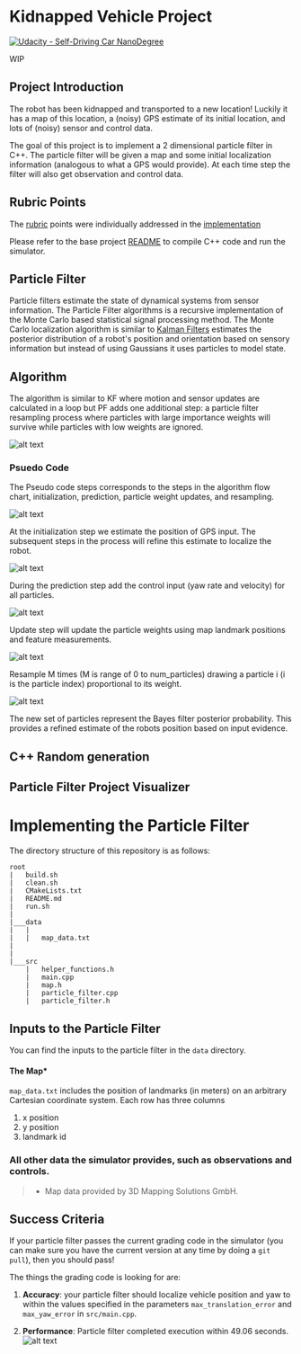 # Kidnapped Vehicle Project 
[![Udacity - Self-Driving Car NanoDegree](https://s3.amazonaws.com/udacity-sdc/github/shield-carnd.svg)](http://www.udacity.com/drive)

WIP
## Project Introduction
The robot has been kidnapped and transported to a new location! Luckily it has a map of this location, a (noisy) GPS estimate of its initial location, and lots of (noisy) sensor and control data.

The goal of this project is to implement a 2 dimensional particle filter in C++. The
particle filter will be given a map and some initial localization information (analogous to what a GPS would provide). At each time step the filter will also get observation and control data.

## Rubric Points

The [rubric](https://review.udacity.com/#!/rubrics/747/view) points were individually addressed in the [implementation](https://github.com/velsarav/Kidnapped-Vehicle-Project/tree/master/src)

Please refer to the base project [README](https://github.com/udacity/CarND-Kidnapped-Vehicle-Project) to compile C++ code and run the simulator.

[//]: # (Image References)

[image1]: ./docs/Algorithm_steps.png "Algorithm"
[image2]: ./docs/Success_result.png "Performance"
[image3]: ./docs/Initialization.png "Initialization"
[image4]: ./docs/Prediction.png "Prediction"
[image5]: ./docs/Update.png "Update"
[image6]: ./docs/Resampling.png "Resampling"
[image7]: ./docs/Return.png "Return"

## Particle Filter
Particle filters estimate the state of dynamical systems from sensor information. The Particle Filter algorithms is a recursive implementation of the Monte Carlo based statistical signal processing method. The Monte Carlo localization algorithm is similar to [Kalman Filters](https://github.com/velsarav/project-extended-kalman-filter) estimates the posterior distribution of a robot's position and orientation based on sensory information but instead of using Gaussians it uses particles to model state.

## Algorithm
The algorithm is similar to KF where motion and sensor updates are calculated in a loop  but PF adds one additional step: a particle filter resampling process where particles with large importance weights will survive while particles with low weights are ignored.

![alt text][image1]


### Psuedo Code
The Pseudo code steps corresponds to the steps in the algorithm flow chart, initialization, prediction, particle weight updates, and resampling.


![alt text][image3]

At the initialization step we estimate the position of GPS input. The subsequent steps in the process will refine this estimate to localize the robot.

![alt text][image4]

During the prediction step add the control input (yaw rate and velocity) for all particles.

![alt text][image5]

Update step will update the particle weights using map landmark positions and feature measurements.

![alt text][image6]

Resample M times (M is range of 0 to num_particles) drawing a particle i (i is the particle index) proportional to its weight. 

![alt text][image7]

The new set of particles represent the Bayes filter posterior probability. This provides a refined estimate of the robots position based on input evidence.



## C++ Random generation

## Particle Filter Project Visualizer


# Implementing the Particle Filter
The directory structure of this repository is as follows:

```
root
|   build.sh
|   clean.sh
|   CMakeLists.txt
|   README.md
|   run.sh
|
|___data
|   |   
|   |   map_data.txt
|   
|   
|___src
    |   helper_functions.h
    |   main.cpp
    |   map.h
    |   particle_filter.cpp
    |   particle_filter.h
```

## Inputs to the Particle Filter
You can find the inputs to the particle filter in the `data` directory.

#### The Map*
`map_data.txt` includes the position of landmarks (in meters) on an arbitrary Cartesian coordinate system. Each row has three columns
1. x position
2. y position
3. landmark id

### All other data the simulator provides, such as observations and controls.

> * Map data provided by 3D Mapping Solutions GmbH.

## Success Criteria
If your particle filter passes the current grading code in the simulator (you can make sure you have the current version at any time by doing a `git pull`), then you should pass!

The things the grading code is looking for are:


1. **Accuracy**: your particle filter should localize vehicle position and yaw to within the values specified in the parameters `max_translation_error` and `max_yaw_error` in `src/main.cpp`.

2. **Performance**: Particle filter completed execution within 49.06 seconds.
![alt text][image2]

